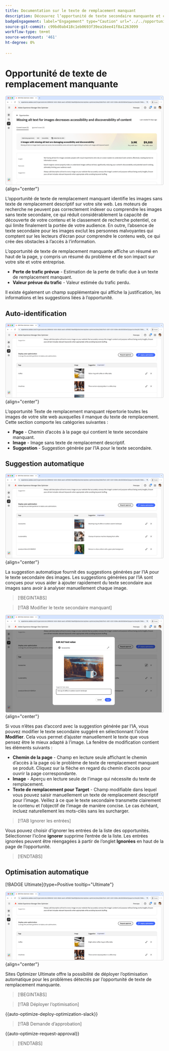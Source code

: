 ```yaml
---
title: Documentation sur le texte de remplacement manquant
description: Découvrez l’opportunité de texte secondaire manquante et comment l’utiliser pour améliorer l’engagement sur votre site web.
badgeEngagement: label="Engagement" type="Caution" url="../../opportunity-types/engagement.md" tooltip="Engagement"
source-git-commit: c99bd0ab418c1eb0693f39ea16ee41f8a1263099
workflow-type: tm+mt
source-wordcount: '461'
ht-degree: 0%

---
```



# Opportunité de texte de remplacement manquante

![Opportunité de texte de remplacement manquante](./assets/missing-alt-text/hero.png){align="center"}

L’opportunité de texte de remplacement manquant identifie les images sans texte de remplacement descriptif sur votre site web. Les moteurs de recherche ne peuvent pas correctement indexer ou comprendre les images sans texte secondaire, ce qui réduit considérablement la capacité de découverte de votre contenu et le classement de recherche potentiel, ce qui limite finalement la portée de votre audience. En outre, l’absence de texte secondaire pour les images exclut les personnes malvoyantes qui comptent sur les lecteurs d’écran pour comprendre le contenu web, ce qui crée des obstacles à l’accès à l’information.

L’opportunité de texte de remplacement manquante affiche un résumé en haut de la page, y compris un résumé du problème et de son impact sur votre site et votre entreprise.

* **Perte de trafic prévue** - Estimation de la perte de trafic due à un texte de remplacement manquant.
* **Valeur prévue du trafic** - Valeur estimée du trafic perdu.

Il existe également un champ supplémentaire qui affiche la justification, les informations et les suggestions liées à l’opportunité.

## Auto-identification

![Identification automatique du texte de remplacement manquant](./assets/missing-alt-text/auto-identify.png){align="center"}

L’opportunité Texte de remplacement manquant répertorie toutes les images de votre site web auxquelles il manque du texte de remplacement. Cette section comporte les catégories suivantes :

* **Page** - Chemin d’accès à la page qui contient le texte secondaire manquant.
* **Image** - Image sans texte de remplacement descriptif.
* **Suggestion** - Suggestion générée par l’IA pour le texte secondaire.

## Suggestion automatique

![Suggérer automatiquement le texte de remplacement manquant](./assets/missing-alt-text/auto-suggest.png){align="center"}

La suggestion automatique fournit des suggestions générées par l’IA pour le texte secondaire des images. Les suggestions générées par l’IA sont conçues pour vous aider à ajouter rapidement du texte secondaire aux images sans avoir à analyser manuellement chaque image.

>[!BEGINTABS]

>[!TAB Modifier le texte secondaire manquant]

![Modifier le texte secondaire manquant](./assets/missing-alt-text/edit-alt-text-value.png){align="center"}

Si vous n’êtes pas d’accord avec la suggestion générée par l’IA, vous pouvez modifier le texte secondaire suggéré en sélectionnant l’icône **Modifier**. Cela vous permet d’ajuster manuellement le texte que vous pensez être le mieux adapté à l’image. La fenêtre de modification contient les éléments suivants :

* **Chemin de la page** - Champ en lecture seule affichant le chemin d’accès à la page où le problème de texte de remplacement manquant se produit. Cliquez sur la flèche en regard du chemin d’accès pour ouvrir la page correspondante.
* **Image** - Aperçu en lecture seule de l’image qui nécessite du texte de remplacement.
* **Texte de remplacement pour Target** - Champ modifiable dans lequel vous pouvez saisir manuellement un texte de remplacement descriptif pour l’image. Veillez à ce que le texte secondaire transmette clairement le contenu et l’objectif de l’image de manière concise. Le cas échéant, incluez naturellement les mots-clés sans les surcharger.

>[!TAB Ignorer les entrées]

Vous pouvez choisir d’ignorer les entrées de la liste des opportunités. Sélectionner l’icône **ignorer** supprime l’entrée de la liste. Les entrées ignorées peuvent être réengagées à partir de l’onglet **Ignorées** en haut de la page de l’opportunité.

>[!ENDTABS]

## Optimisation automatique

[!BADGE Ultimate]{type=Positive tooltip="Ultimate"}

![Optimisation automatique du texte secondaire manquant](./assets/missing-alt-text/auto-optimize.png){align="center"}

Sites Optimizer Ultimate offre la possibilité de déployer l’optimisation automatique pour les problèmes détectés par l’opportunité de texte de remplacement manquante. <!--- TBD-need more in-depth and opportunity specific information here. What does the auto-optimization do?-->

>[!BEGINTABS]

>[!TAB Déployer l’optimisation]

{{auto-optimize-deploy-optimization-slack}}

>[!TAB Demande d’approbation]

{{auto-optimize-request-approval}}

>[!ENDTABS]

